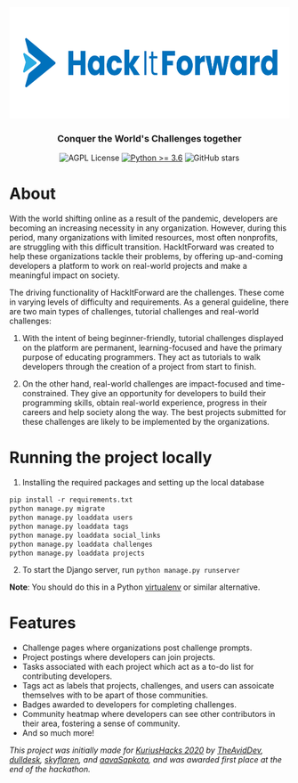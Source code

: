 <p align=center>
    <img alt="Cloak Logo" src="app/static/img/logo-with-name-horizontal.png" height="200px">
    <h3 align=center>Conquer the World's Challenges together</h3>
</p>
<p align=center>
    <img alt="AGPL License" src="https://img.shields.io/github/license/KuriusMTL/HackItForward">
    <a target="_blank" href="https://www.python.org/downloads/" title="Python version"><img alt="Python >= 3.6" src="https://img.shields.io/badge/python-%3E=_3.6-green.svg"></a>
    <img alt="GitHub stars" src="https://img.shields.io/github/stars/KuriusMTL/HackItForward">
</p>

# About

With the world shifting online as a result of the pandemic, developers are becoming an increasing necessity in any organization. However, during this period, many organizations with limited resources, most often nonprofits, are struggling with this difficult transition. HackItForward was created to help these organizations tackle their problems, by offering up-and-coming developers a platform to work on real-world projects and make a meaningful impact on society.

The driving functionality of HackItForward are the challenges. These come in varying levels of difficulty and requirements. As a general guideline, there are two main types of challenges, tutorial challenges and real-world challenges:

1. With the intent of being beginner-friendly, tutorial challenges displayed on the platform are permanent, learning-focused and have the primary purpose of educating programmers. They act as tutorials to walk developers through the creation of a project from start to finish.

2. On the other hand, real-world challenges are impact-focused and time-constrained. They give an opportunity for developers to build their programming skills, obtain real-world experience, progress in their careers and help society along the way. The best projects submitted for these challenges are likely to be implemented by the organizations.


# Running the project locally

1. Installing the required packages and setting up the local database
```
pip install -r requirements.txt
python manage.py migrate
python manage.py loaddata users
python manage.py loaddata tags
python manage.py loaddata social_links
python manage.py loaddata challenges
python manage.py loaddata projects
```
2. To start the Django server, run `python manage.py runserver`

**Note**: You should do this in a Python [virtualenv](https://virtualenv.pypa.io/en/stable/) or similar alternative.

# Features

 - Challenge pages where organizations post challenge prompts.
 - Project postings where developers can join projects.
 - Tasks associated with each project which act as a to-do list for contributing developers.
 - Tags act as labels that projects, challenges, and users can assoicate themselves with to be apart of those communities.
 - Badges awarded to developers for completing challenges.
 - Community heatmap where developers can see other contributors in their area, fostering a sense of community.
 - And so much more!

 *This project was initially made for [KuriusHacks 2020](https://www.kurius.ca/kuriushacks) by [TheAvidDev](https://github.com/TheAvidDev/), [dulldesk](https://github.com/dulldesk/), [skyflaren](https://github.com/skyflaren/), and [aavaSapkota](https://github.com/aavaSapkota), and was awarded first place at the end of the hackathon.*

